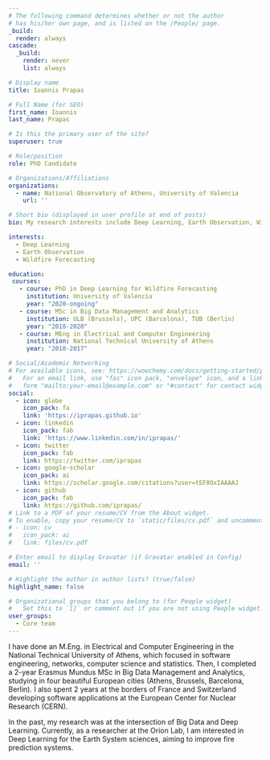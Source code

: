 ```yaml
---
# The following command determines whether or not the author
# has his/her own page, and is listed on the /People/ page.
_build:
  render: always
cascade:
  _build:
    render: never
    list: always

# Display name
title: Ioannis Prapas

# Full Name (for SEO)
first_name: Ioannis
last_name: Prapas

# Is this the primary user of the site?
superuser: true

# Role/position
role: PhD Candidate

# Organizations/Affiliations
organizations:
  - name: National Observatory of Athens, University of Valencia
    url: ''

# Short bio (displayed in user profile at end of posts)
bio: My research interests include Deep Learning, Earth Observation, Wildfire Forecasting, Modeling Earth System Dynamics.

interests:
  - Deep Learning
  - Earth Observation
  - Wildfire Forecasting

education:
 courses:
   - course: PhD in Deep Learning for Wildfire Forecasting
     institution: University of Valencia
     year: "2020-ongoing"
   - course: MSc in Big Data Management and Analytics
     institution: ULB (Brussels), UPC (Barcelona), TUB (Berlin)
     year: "2018-2020"
   - course: MEng in Electrical and Computer Engineering
     institution: National Technical University of Athens
     year: "2010-2017"

# Social/Academic Networking
# For available icons, see: https://wowchemy.com/docs/getting-started/page-builder/#icons
#   For an email link, use "fas" icon pack, "envelope" icon, and a link in the
#   form "mailto:your-email@example.com" or "#contact" for contact widget.
social:
  - icon: globe
    icon_pack: fa
    link: 'https://iprapas.github.io'
  - icon: linkedin
    icon_pack: fab
    link: 'https://www.linkedin.com/in/iprapas/'
  - icon: twitter
    icon_pack: fab
    link: https://twitter.com/iprapas
  - icon: google-scholar
    icon_pack: ai
    link: https://scholar.google.com/citations?user=tEF8OxIAAAAJ
  - icon: github
    icon_pack: fab
    link: https://github.com/iprapas/
# Link to a PDF of your resume/CV from the About widget.
# To enable, copy your resume/CV to `static/files/cv.pdf` and uncomment the lines below.
# - icon: cv
#   icon_pack: ai
#   link: files/cv.pdf

# Enter email to display Gravatar (if Gravatar enabled in Config)
email: ''

# Highlight the author in author lists? (true/false)
highlight_name: false

# Organizational groups that you belong to (for People widget)
#   Set this to `[]` or comment out if you are not using People widget.
user_groups:
  - Core team
---
```


I have done an M.Eng. in Electrical and Computer Engineering in the National Technical University of Athens, which focused in software engineering, networks, computer science and statistics. Then, I completed a 2-year Erasmus Mundus MSc in Big Data Management and Analytics, studying in four beautiful European cities (Athens, Brussels, Barcelona, Berlin). I also spent 2 years at the borders of France and Switzerland developing software applications at the European Center for Nuclear Research (CERN).

In the past, my research was at the intersection of Big Data and Deep Learning. Currently, as a researcher at the Orion Lab, I am interested in Deep Learning for the Earth System sciences, aiming to improve fire prediction systems.
